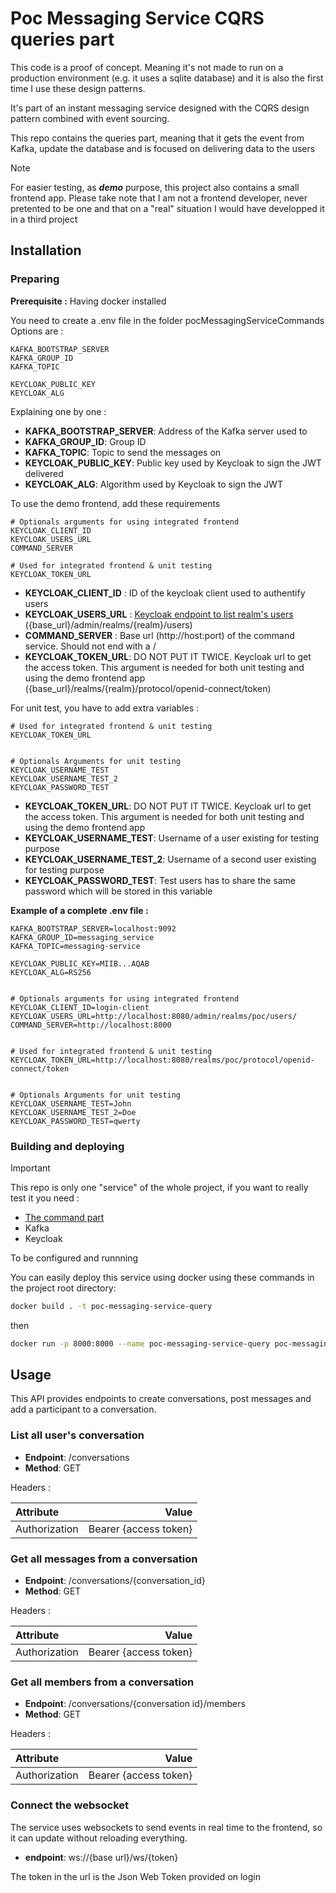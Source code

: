 # Poc Messaging Service CQRS queries part
This code is a proof of concept. 
Meaning it's not made to run on a production environment (e.g. it uses a sqlite database) 
and it is also the first time I use these design patterns.

It's part of an instant messaging service designed with the CQRS design pattern combined with event sourcing.

This repo contains the queries part, meaning that it gets the event from Kafka, update the database and is focused on 
delivering data to the users

> [!NOTE]
> For easier testing, as ***demo*** purpose, this project also contains a small frontend app. 
> Please take note that I am not a frontend developer, never pretented to be one and that on a "real" situation I would have developped it in a third project


## Installation
### Preparing
**Prerequisite :** Having docker installed

You need to create a .env file in the folder pocMessagingServiceCommands
Options are :
```
KAFKA_BOOTSTRAP_SERVER
KAFKA_GROUP_ID
KAFKA_TOPIC

KEYCLOAK_PUBLIC_KEY
KEYCLOAK_ALG
```
Explaining one by one :
- **KAFKA_BOOTSTRAP_SERVER**: Address of the Kafka server used to 
- **KAFKA_GROUP_ID**: Group ID 
- **KAFKA_TOPIC**: Topic to send the messages on
- **KEYCLOAK_PUBLIC_KEY**: Public key used by Keycloak to sign the JWT delivered
- **KEYCLOAK_ALG**: Algorithm used by Keycloak to sign the JWT

To use the demo frontend, add these requirements
```
# Optionals arguments for using integrated frontend
KEYCLOAK_CLIENT_ID
KEYCLOAK_USERS_URL
COMMAND_SERVER

# Used for integrated frontend & unit testing
KEYCLOAK_TOKEN_URL
```
- **KEYCLOAK_CLIENT_ID** : ID of the keycloak client used to authentify users
- **KEYCLOAK_USERS_URL** : [Keycloak endpoint to list realm's users](https://www.keycloak.org/docs-api/22.0.1/rest-api/#_users) ({base_url}/admin/realms/{realm}/users)
- **COMMAND_SERVER** : Base url (http://host:port) of the command service. Should not end with a /
- **KEYCLOAK_TOKEN_URL**: DO NOT PUT IT TWICE. Keycloak url to get the access token. 
This argument is needed for both unit testing and using the demo frontend app ({base_url}/realms/{realm}/protocol/openid-connect/token)

For unit test, you have to add extra variables :
```
# Used for integrated frontend & unit testing
KEYCLOAK_TOKEN_URL


# Optionals Arguments for unit testing
KEYCLOAK_USERNAME_TEST
KEYCLOAK_USERNAME_TEST_2
KEYCLOAK_PASSWORD_TEST
```
- **KEYCLOAK_TOKEN_URL**: DO NOT PUT IT TWICE. Keycloak url to get the access token. This argument is needed for both unit testing and using the demo frontend app
- **KEYCLOAK_USERNAME_TEST**: Username of a user existing for testing purpose
- **KEYCLOAK_USERNAME_TEST_2**: Username of a second user existing for testing purpose
- **KEYCLOAK_PASSWORD_TEST**: Test users has to share the same password which will be stored in this variable



**Example of a complete .env file :**
```
KAFKA_BOOTSTRAP_SERVER=localhost:9092
KAFKA_GROUP_ID=messaging_service
KAFKA_TOPIC=messaging-service

KEYCLOAK_PUBLIC_KEY=MIIB...AQAB
KEYCLOAK_ALG=RS256


# Optionals arguments for using integrated frontend
KEYCLOAK_CLIENT_ID=login-client
KEYCLOAK_USERS_URL=http://localhost:8080/admin/realms/poc/users/
COMMAND_SERVER=http://localhost:8000


# Used for integrated frontend & unit testing
KEYCLOAK_TOKEN_URL=http://localhost:8080/realms/poc/protocol/openid-connect/token


# Optionals Arguments for unit testing
KEYCLOAK_USERNAME_TEST=John
KEYCLOAK_USERNAME_TEST_2=Doe
KEYCLOAK_PASSWORD_TEST=qwerty
```


### Building and deploying

> [!IMPORTANT]
> This repo is only one "service" of the whole project, if you want to really test it you need :
> - [The command part](https://github.com/BastienLBCH/poc-messaging-service-commands) 
> - Kafka
> - Keycloak
> 
> To be configured and runnning

You can easily deploy this service using docker using these commands in the project root directory:
```bash
docker build . -t poc-messaging-service-query
```
then
```bash 
docker run -p 8000:8000 --name poc-messaging-service-query poc-messaging-service-query 
```


## Usage
This API provides endpoints to create conversations, post messages and add a participant to a conversation.


### List all user's conversation
- **Endpoint**: /conversations
- **Method**: GET

Headers :

| Attribute       |                  Value |
|:----------------|-----------------------:|
| Authorization   |  Bearer {access token} |



### Get all messages from a conversation
- **Endpoint**: /conversations/{conversation_id}
- **Method**: GET

Headers :

| Attribute       |                  Value |
|:----------------|-----------------------:|
| Authorization   |  Bearer {access token} |




### Get all members from a conversation
- **Endpoint**: /conversations/{conversation id}/members
- **Method**: GET

Headers :

| Attribute       |                  Value |
|:----------------|-----------------------:|
| Authorization   |  Bearer {access token} |


### Connect the websocket
The service uses websockets to send events in real time to the frontend, so it can update without reloading everything.

- **endpoint**: ws://{base url}/ws/{token}

The token in the url is the Json Web Token provided on login







